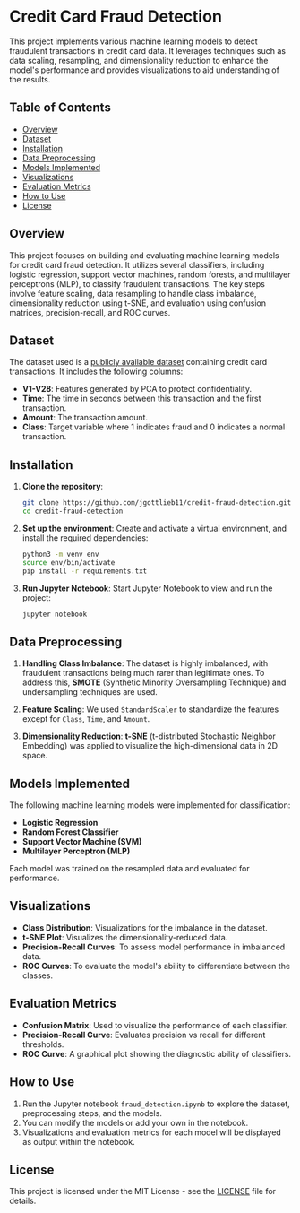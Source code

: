 # Credit Card Fraud Detection

This project implements various machine learning models to detect fraudulent transactions in credit card data. It leverages techniques such as data scaling, resampling, and dimensionality reduction to enhance the model's performance and provides visualizations to aid understanding of the results.

## Table of Contents

- [Overview](#overview)
- [Dataset](#dataset)
- [Installation](#installation)
- [Data Preprocessing](#data-preprocessing)
- [Models Implemented](#models-implemented)
- [Visualizations](#visualizations)
- [Evaluation Metrics](#evaluation-metrics)
- [How to Use](#how-to-use)
- [License](#license)

## Overview

This project focuses on building and evaluating machine learning models for credit card fraud detection. It utilizes several classifiers, including logistic regression, support vector machines, random forests, and multilayer perceptrons (MLP), to classify fraudulent transactions. The key steps involve feature scaling, data resampling to handle class imbalance, dimensionality reduction using t-SNE, and evaluation using confusion matrices, precision-recall, and ROC curves.

## Dataset

The dataset used is a [publicly available dataset](https://www.kaggle.com/mlg-ulb/creditcardfraud) containing credit card transactions. It includes the following columns:
- **V1-V28**: Features generated by PCA to protect confidentiality.
- **Time**: The time in seconds between this transaction and the first transaction.
- **Amount**: The transaction amount.
- **Class**: Target variable where 1 indicates fraud and 0 indicates a normal transaction.

## Installation

1. **Clone the repository**:
    ```bash
    git clone https://github.com/jgottlieb11/credit-fraud-detection.git
    cd credit-fraud-detection
    ```

2. **Set up the environment**:
    Create and activate a virtual environment, and install the required dependencies:
    ```bash
    python3 -m venv env
    source env/bin/activate
    pip install -r requirements.txt
    ```

3. **Run Jupyter Notebook**:
    Start Jupyter Notebook to view and run the project:
    ```bash
    jupyter notebook
    ```

## Data Preprocessing

1. **Handling Class Imbalance**: 
   The dataset is highly imbalanced, with fraudulent transactions being much rarer than legitimate ones. To address this, **SMOTE** (Synthetic Minority Oversampling Technique) and undersampling techniques are used.

2. **Feature Scaling**:
   We used `StandardScaler` to standardize the features except for `Class`, `Time`, and `Amount`.

3. **Dimensionality Reduction**:
   **t-SNE** (t-distributed Stochastic Neighbor Embedding) was applied to visualize the high-dimensional data in 2D space.

## Models Implemented

The following machine learning models were implemented for classification:

- **Logistic Regression**
- **Random Forest Classifier**
- **Support Vector Machine (SVM)**
- **Multilayer Perceptron (MLP)**

Each model was trained on the resampled data and evaluated for performance.

## Visualizations

- **Class Distribution**: Visualizations for the imbalance in the dataset.
- **t-SNE Plot**: Visualizes the dimensionality-reduced data.
- **Precision-Recall Curves**: To assess model performance in imbalanced data.
- **ROC Curves**: To evaluate the model's ability to differentiate between the classes.

## Evaluation Metrics

- **Confusion Matrix**: Used to visualize the performance of each classifier.
- **Precision-Recall Curve**: Evaluates precision vs recall for different thresholds.
- **ROC Curve**: A graphical plot showing the diagnostic ability of classifiers.

## How to Use

1. Run the Jupyter notebook `fraud_detection.ipynb` to explore the dataset, preprocessing steps, and the models.
2. You can modify the models or add your own in the notebook.
3. Visualizations and evaluation metrics for each model will be displayed as output within the notebook.

## License

This project is licensed under the MIT License - see the [LICENSE](LICENSE) file for details.
